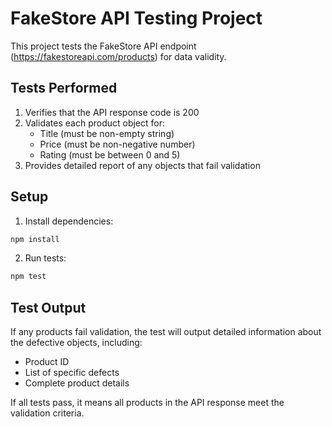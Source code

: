 # FakeStore API Testing Project

This project tests the FakeStore API endpoint (https://fakestoreapi.com/products) for data validity.

## Tests Performed

1. Verifies that the API response code is 200
2. Validates each product object for:
   - Title (must be non-empty string)
   - Price (must be non-negative number)
   - Rating (must be between 0 and 5)
3. Provides detailed report of any objects that fail validation

## Setup

1. Install dependencies:
```bash
npm install
```

2. Run tests:
```bash
npm test
```

## Test Output

If any products fail validation, the test will output detailed information about the defective objects, including:
- Product ID
- List of specific defects
- Complete product details

If all tests pass, it means all products in the API response meet the validation criteria. 